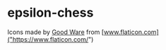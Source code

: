 # epsilon-chess

Icons made by [Good Ware]("https://www.flaticon.com/authors/good-ware") from [www.flaticon.com]("https://www.flaticon.com/")
